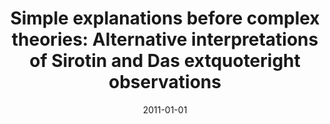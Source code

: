 ---
title: "Simple explanations before complex theories: Alternative interpretations of Sirotin and Das\textquoteright observations"
date: 2011-01-01
authors_string: Peter Bandettini
authors:
   - Peter Bandettini
author_ids:
   - peter_bandettini
journal: 'NeuroImage'
volume: 55
issue: 
pages: 1422
book_title: ''
publisher: ''
abstract: ''
project_id: 
paper_url: 
doi: 
data_loc: ''
code_loc: ''
file: '/assets/publications//assets/publications/'
file_name: '/assets/publications/'
type: journal_article
pub_str: ' (2011) NeuroImage 55: 1422'
layout: publication 
---